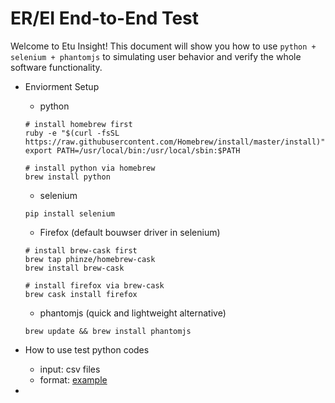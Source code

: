 # ER/EI End-to-End Test

Welcome to Etu Insight! This document will show you how to use ```python + selenium + phantomjs``` to simulating user behavior and verify the whole software functionality.

- Enviorment Setup
	- python
	```
	# install homebrew first
	ruby -e "$(curl -fsSL https://raw.githubusercontent.com/Homebrew/install/master/install)"
	export PATH=/usr/local/bin:/usr/local/sbin:$PATH

	# install python via homebrew
	brew install python
	```

	- selenium
	```
	pip install selenium
	```

	- Firefox (default bouwser driver in selenium)
	```
	# install brew-cask first
	brew tap phinze/homebrew-cask
	brew install brew-cask

	# install firefox via brew-cask
	brew cask install firefox
	```

	- phantomjs (quick and lightweight alternative)
	```
	brew update && brew install phantomjs
	```

- How to use test python codes
	- input: csv files
	- format: [example](https://github.com/suensummit/erjsTesting/blob/gh-pages/web_test_funnel.csv)

- 

